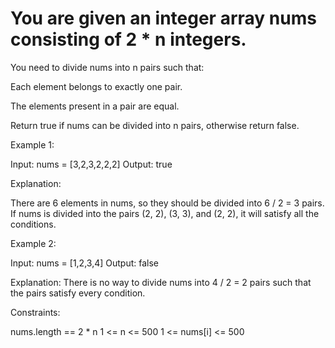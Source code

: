 # You are given an integer array nums consisting of 2 * n integers.

You need to divide nums into n pairs such that:

Each element belongs to exactly one pair.

The elements present in a pair are equal.

Return true if nums can be divided into n pairs, otherwise return false.

 

Example 1:

Input: nums = [3,2,3,2,2,2]
Output: true

Explanation: 

There are 6 elements in nums, so they should be divided into 6 / 2 = 3 pairs.
If nums is divided into the pairs (2, 2), (3, 3), and (2, 2), it will satisfy all the conditions.


Example 2:

Input: nums = [1,2,3,4]
Output: false

Explanation: 
There is no way to divide nums into 4 / 2 = 2 pairs such that the pairs satisfy every condition.
 

Constraints:

nums.length == 2 * n
1 <= n <= 500
1 <= nums[i] <= 500